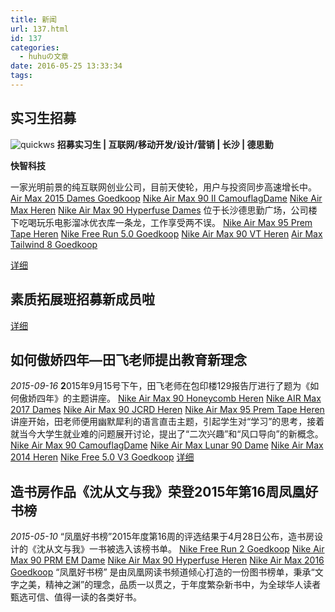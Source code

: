 ```yaml
---
title: 新闻
url: 137.html
id: 137
categories:
  - huhuの文章
date: 2016-05-25 13:33:34
tags:
---
```


实习生招募
-----

![quickws](http://ic.h2y.net.cn/wp-content/uploads/2016/02/quickws-300x99.png) **招募实习生 | 互联网/移动开发/设计/营销 | 长沙 | 德思勤**

**快智科技**

一家光明前景的纯互联网创业公司，目前天使轮，用户与投资同步高速增长中。 [Air Max 2015 Dames Goedkoop](http://www.goedkoopairmaxnike.nl/nike-air-max-2015/air-max-2015-dames.html) [Nike Air Max 90 II CamouflagDame](http://www.nikeairmax2017.nl/nike-air-max-dame-goedkoop/nike-air-max-90-ii-camouflagdame.html) [Nike Air Max Heren](http://www.nikeairmax2017.nl/nike-air-max-heren-goedkoop.html) [Nike Air Max 90 Hyperfuse Dames](http://www.nikeairmax2017.nl/nike-air-max-dame-goedkoop/nike-air-max-90-hyperfuse-dames.html) 位于长沙德思勤广场，公司楼下吃喝玩乐电影溜冰优衣库一条龙，工作享受两不误。 [Nike Air Max 95 Prem Tape Heren](http://www.nikeairmax2017.nl/nike-air-max-heren-goedkoop/nike-air-max-95-prem-tape-heren.html) [Nike Free Run 5.0 Goedkoop](http://www.goedkoopairmaxnike.nl/nike-running-goedkoop/nike-free-run-5-0.html) [Nike Air Max 90 VT Heren](http://www.nikeairmax2017.nl/nike-air-max-heren-goedkoop/nike-air-max-90-vt-heren.html) [Air Max Tailwind 8 Goedkoop](http://www.goedkoopairmaxnike.nl/nike-air-max-nederland/air-max-tailwind-8.html)

[详细](https://shimo.im/s/d35bbe1b-4bbf-fa5f-a3a8-8711dc54c940?from=timeline&isappinstalled=0)  

素质拓展班招募新成员啦
-----------

[详细](http://mp.weixin.qq.com/s?__biz=MzA4MDUyMzAzNw==&mid=208076435&idx=1&sn=76ebd31c2a90b7cf42329be6e64233a1&scene=4#wechat_redirect)

如何傲娇四年—田飞老师提出教育新理念
------------------

_2015-09-16_ **2**015年9月15号下午，田飞老师在包印楼129报告厅进行了题为《如何傲娇四年》的主题讲座。 [Nike Air Max 90 Honeycomb Heren](http://www.nikeairmax2017.nl/nike-air-max-heren-goedkoop/nike-air-max-90-honeycomb-heren.html) [Nike AIR Max 2017 Dames](http://www.nikeairmax2017.nl/) [Nike Air Max 90 JCRD Heren](http://www.nikeairmax2017.nl/nike-air-max-heren-goedkoop/nike-air-max-90-jcrd-heren.html) [Nike Air Max 95 Prem Tape Heren](http://www.nikeairmax2017.nl/nike-air-max-heren-goedkoop/nike-air-max-95-prem-tape-heren.html) 讲座开始，田老师便用幽默犀利的语言直击主题，引起学生对“学习”的思考，接着就当今大学生就业难的问题展开讨论，提出了“二次兴趣”和“风口导向”的新概念。 [Nike Air Max 90 CamouflagDame](http://www.nikeairmax2017.nl/nike-air-max-dame-goedkoop/nike-air-max-90-camouflagdame.html) [Nike Air Max Lunar 90 Dame](http://www.nikeairmax2017.nl/nike-air-max-dame-goedkoop/nike-air-max-lunar-90-dame.html) [Nike Air Max 2014 Heren](http://www.nikeairmax2017.nl/nike-air-max-heren-goedkoop/nike-air-max-2014-heren.html) [Nike Free 5.0 V3 Goedkoop](http://www.goedkoopairmaxnike.nl/nike-running-goedkoop/nike-free-5-0-v3.html) [详细](http://mp.weixin.qq.com/s?__biz=MzA4MDUyMzAzNw==&mid=208076435&idx=2&sn=4e4a30ced619ddaaacfb00e32a4dfe2d&scene=4#wechat_redirect)

造书房作品《沈从文与我》荣登2015年第16周凤凰好书榜
----------------------------

_2015-05-10_ “凤凰好书榜”2015年度第16周的评选结果于4月28日公布，造书房设计的《沈从文与我》一书被选入该榜书单。 [Nike Free Run 2 Goedkoop](http://www.goedkoopairmaxnike.nl/nike-running-goedkoop/nike-free-run-2.html) [Nike Air Max 90 PRM EM Dame](http://www.nikeairmax2017.nl/nike-air-max-dame-goedkoop/nike-air-max-90-prm-em-dame.html) [Nike Air Max 90 Hyperfuse Heren](http://www.nikeairmax2017.nl/nike-air-max-heren-goedkoop/nike-air-max-90-hyperfuse-heren.html) [Nike Air Max 2016 Goedkoop](http://www.goedkoopairmaxnike.nl/nike-air-max-2016.html) “凤凰好书榜” 是由凤凰网读书频道倾心打造的一份图书榜单，秉承“文字之美，精神之渊”的理念，品质一以贯之，于年度繁杂新书中，为全球华人读者甄选可信、值得一读的各类好书。